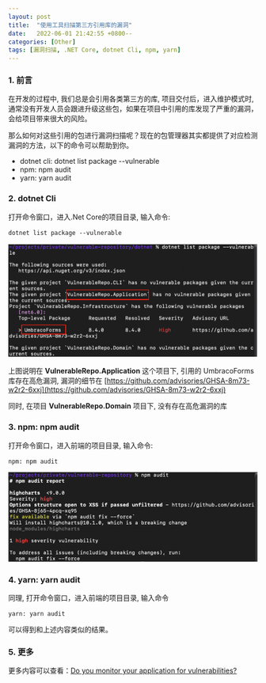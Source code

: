 ```yaml
---
layout: post
title:  "使用工具扫描第三方引用库的漏洞"
date:   2022-06-01 21:42:55 +0800--
categories: [Other]
tags: [漏洞扫描, .NET Core, dotnet Cli, npm, yarn]  
---
```


### 1. 前言
在开发的过程中, 我们总是会引用各类第三方的库, 项目交付后，进入维护模式时, 通常没有开发人员会跟进升级这些包，如果在项目中引用的库发现了严重的漏洞，会给项目带来很大的风险。

那么如何对这些引用的包进行漏洞扫描呢？现在的包管理器其实都提供了对应检测漏洞的方法，以下的命令可以帮助到你。
- dotnet cli: dotnet list package --vulnerable
- npm: npm audit
- yarn: yarn audit

### 2. dotnet Cli
打开命令窗口，进入.Net Core的项目目录, 输入命令:
```
dotnet list package --vulnerable
```
![dotnet Cli结果](/assets/imgs/UsingToolsToScanForVulnerabilities01.png)

上图说明在 **VulnerableRepo.Application** 这个项目下, 引用的 UmbracoForms 库存在高危漏洞, 漏洞的细节在 [https://github.com/advisories/GHSA-8m73-w2r2-6xxj](https://github.com/advisories/GHSA-8m73-w2r2-6xxj)

同时, 在项目 **VulnerableRepo.Domain** 项目下, 没有存在高危漏洞的库

### 3. npm: npm audit
打开命令窗口，进入前端的项目目录, 输入命令:
```
npm: npm audit
```
![npm audit结果](/assets/imgs/UsingToolsToScanForVulnerabilities02.png)

### 4. yarn: yarn audit
同理, 打开命令窗口，进入前端的项目目录, 输入命令
```
yarn: yarn audit
```
可以得到和上述内容类似的结果。

### 5. 更多
更多内容可以查看：[Do you monitor your application for vulnerabilities?](https://www.ssw.com.au/rules/monitor-packages-for-vulnerabilities)